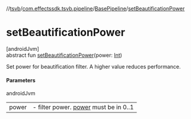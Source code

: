 //[tsvb](../../../index.md)/[com.effectssdk.tsvb.pipeline](../index.md)/[BasePipeline](index.md)/[setBeautificationPower](set-beautification-power.md)

# setBeautificationPower

[androidJvm]\
abstract fun [setBeautificationPower](set-beautification-power.md)(power: [Int](https://kotlinlang.org/api/latest/jvm/stdlib/kotlin/-int/index.html))

Set power for beautification filter. A higher value reduces performance.

#### Parameters

androidJvm

| | |
|---|---|
| power | -     filter power. [power](set-beautification-power.md) must be in 0..1 |
